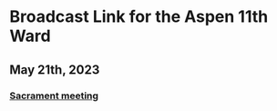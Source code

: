 # Broadcast Link for the Aspen 11th Ward

## May 21th, 2023
### [Sacrament meeting](HTTPS://www.youtube.com/watch?v=67JhVyiyUXg)
